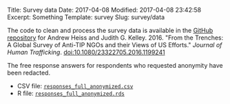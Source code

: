 Title: Survey data
Date: 2017-04-08
Modified: 2017-04-08 23:42:58
Excerpt: Something
Template: survey
Slug: survey/data


The code to clean and process the survey data is available in the [GitHub repository](https://github.com/andrewheiss/From-the-Trenches-Anti-TIP-NGOs-and-US) for Andrew Heiss and Judith G. Kelley. 2016. "From the Trenches: A Global Survey of Anti-TIP NGOs and their Views of US Efforts." *Journal of Human Trafficking*. [doi:10.1080/23322705.2016.1199241](https://dx.doi.org/10.1080/23322705.2016.1199241)

<div class="row">
  <div class="col-xs-12 col-sm-10 col-md-8 col-sm-offset-1 col-md-offset-2">
    <div class="github-widget" data-repo="andrewheiss/From-the-Trenches-Anti-TIP-NGOs-and-US"></div>
  </div>
</div>

The free response answers for respondents who requested anonymity have been
redacted. 

- CSV file: [`responses_full_anonymized.csv`](/files/data/responses_full_anonymized.csv)
- R file: [`responses_full_anonymized.rds`](/files/data/responses_full_anonymized.rds)
